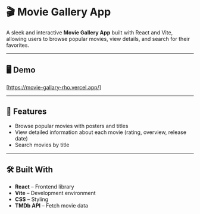 # 🎬 Movie Gallery App

A sleek and interactive **Movie Gallery App** built with React and Vite, allowing users to browse popular movies, view details, and search for their favorites.

---

## 🖥️ Demo

[https://movie-gallary-rho.vercel.app/]

---

## 🚀 Features

- Browse popular movies with posters and titles  
- View detailed information about each movie (rating, overview, release date)  
- Search movies by title  

---

## 🛠️ Built With

- **React** – Frontend library  
- **Vite** – Development environment  
- **CSS** – Styling  
- **TMDb API** – Fetch movie data  
